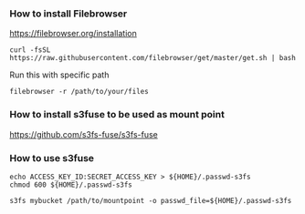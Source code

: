 ### How to install Filebrowser
https://filebrowser.org/installation
```
curl -fsSL https://raw.githubusercontent.com/filebrowser/get/master/get.sh | bash
```
Run this with specific path
```
filebrowser -r /path/to/your/files
```
### How to install s3fuse to be used as mount point
https://github.com/s3fs-fuse/s3fs-fuse
### How to use s3fuse
```
echo ACCESS_KEY_ID:SECRET_ACCESS_KEY > ${HOME}/.passwd-s3fs
chmod 600 ${HOME}/.passwd-s3fs
```
```
s3fs mybucket /path/to/mountpoint -o passwd_file=${HOME}/.passwd-s3fs
```
